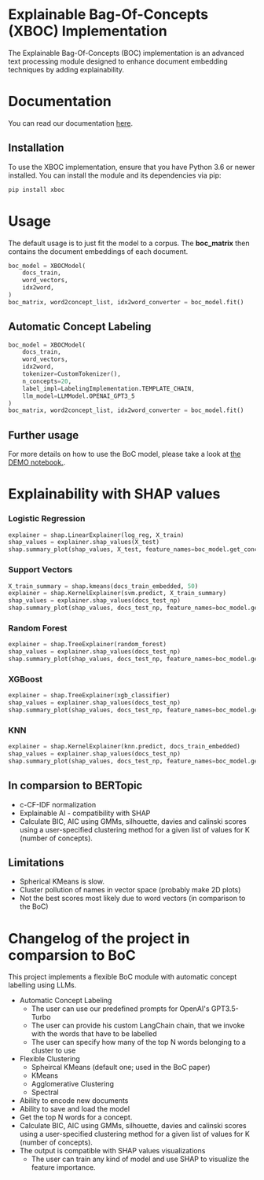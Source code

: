 # Explainable Bag-Of-Concepts (XBOC) Implementation

The Explainable Bag-Of-Concepts (BOC) implementation is an advanced text processing module designed to enhance document embedding techniques by adding explainability. 

# Documentation

You can read our documentation [here](https://xboc.readthedocs.io/en/latest/).

## Installation

To use the XBOC implementation, ensure that you have Python 3.6 or newer installed. You can install the module and its dependencies via pip:

```bash
pip install xboc
```

# Usage
The default usage is to just fit the model to a corpus. The **boc_matrix** then contains the document embeddings of each document.

```python
boc_model = XBOCModel(
    docs_train,
    word_vectors,
    idx2word,
)
boc_matrix, word2concept_list, idx2word_converter = boc_model.fit()
```

## Automatic Concept Labeling

```python
boc_model = XBOCModel(
    docs_train,
    word_vectors,
    idx2word, 
    tokenizer=CustomTokenizer(),
    n_concepts=20,
    label_impl=LabelingImplementation.TEMPLATE_CHAIN,
    llm_model=LLMModel.OPENAI_GPT3_5
)
boc_matrix, word2concept_list, idx2word_converter = boc_model.fit()
```

## Further usage

For more details on how to use the BoC model, please take a look at [the DEMO notebook.](https://github.com/kristiyansakalyan/xboc/blob/main/notebooks/DEMO-Notebook.ipynb).

# Explainability with SHAP values

### Logistic Regression
```python
explainer = shap.LinearExplainer(log_reg, X_train)
shap_values = explainer.shap_values(X_test)
shap.summary_plot(shap_values, X_test, feature_names=boc_model.get_concept_label())
```
### Support Vectors
```python
X_train_summary = shap.kmeans(docs_train_embedded, 50)
explainer = shap.KernelExplainer(svm.predict, X_train_summary)
shap_values = explainer.shap_values(docs_test_np)
shap.summary_plot(shap_values, docs_test_np, feature_names=boc_model.get_concept_label())
```

### Random Forest
```python
explainer = shap.TreeExplainer(random_forest)
shap_values = explainer.shap_values(docs_test_np)
shap.summary_plot(shap_values, docs_test_np, feature_names=boc_model.get_concept_label())
```

### XGBoost
```python
explainer = shap.TreeExplainer(xgb_classifier)
shap_values = explainer.shap_values(docs_test_np)
shap.summary_plot(shap_values, docs_test_np, feature_names=boc_model.get_concept_label())
```

### KNN
```python
explainer = shap.KernelExplainer(knn.predict, docs_train_embedded) 
shap_values = explainer.shap_values(docs_test_np)
shap.summary_plot(shap_values, docs_test_np, feature_names=boc_model.get_concept_label())
```

## In comparsion to BERTopic
- c-CF-IDF normalization
- Explainable AI - compatibility with SHAP
- Calculate BIC, AIC using GMMs, silhouette, davies and calinski scores using a user-specified clustering method for a given list of values for K (number of concepts).

## Limitations
- Spherical KMeans is slow.
- Cluster pollution of names in vector space (probably make 2D plots)
- Not the best scores most likely due to word vectors (in comparison to the BoC)

# Changelog of the project in comparsion to BoC
This project implements a flexible BoC module with automatic concept labelling using LLMs.

- Automatic Concept Labeling
  - The user can use our predefined prompts for OpenAI's GPT3.5-Turbo
  - The user can provide his custom LangChain chain, that we invoke with the words that have to be labelled
  - The user can specify how many of the top N words belonging to a cluster to use
- Flexible Clustering
  - Spheircal KMeans (default one; used in the BoC paper)
  - KMeans
  - Agglomerative Clustering
  - Spectral
- Ability to encode new documents
- Ability to save and load the model
- Get the top N words for a concept.
- Calculate BIC, AIC using GMMs, silhouette, davies and calinski scores using a user-specified clustering method for a given list of values for K (number of concepts).
- The output is compatible with SHAP values visualizations
  - The user can train any kind of model and use SHAP to visualize the feature importance.
